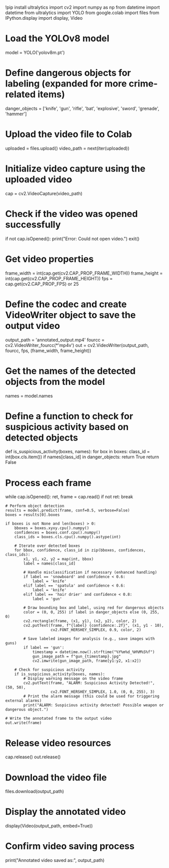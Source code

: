 !pip install ultralytics
import cv2
import numpy as np
from datetime import datetime
from ultralytics import YOLO
from google.colab import files
from IPython.display import display, Video

# Load the YOLOv8 model
model = YOLO('yolov8m.pt')

# Define dangerous objects for labeling (expanded for more crime-related items)
danger_objects = ['knife', 'gun', 'rifle', 'bat', 'explosive', 'sword', 'grenade', 'hammer']

# Upload the video file to Colab
uploaded = files.upload()
video_path = next(iter(uploaded))

# Initialize video capture using the uploaded video
cap = cv2.VideoCapture(video_path)

# Check if the video was opened successfully
if not cap.isOpened():
    print("Error: Could not open video.")
    exit()

# Get video properties
frame_width = int(cap.get(cv2.CAP_PROP_FRAME_WIDTH))
frame_height = int(cap.get(cv2.CAP_PROP_FRAME_HEIGHT))
fps = cap.get(cv2.CAP_PROP_FPS) or 25

# Define the codec and create VideoWriter object to save the output video
output_path = 'annotated_output.mp4'
fourcc = cv2.VideoWriter_fourcc(*'mp4v')
out = cv2.VideoWriter(output_path, fourcc, fps, (frame_width, frame_height))

# Get the names of the detected objects from the model
names = model.names

# Define a function to check for suspicious activity based on detected objects
def is_suspicious_activity(boxes, names):
    for box in boxes:
        class_id = int(box.cls.item())
        if names[class_id] in danger_objects:
            return True
    return False

# Process each frame
while cap.isOpened():
    ret, frame = cap.read()
    if not ret:
        break

    # Perform object detection
    results = model.predict(frame, conf=0.5, verbose=False)
    boxes = results[0].boxes

    if boxes is not None and len(boxes) > 0:
        bboxes = boxes.xyxy.cpu().numpy()
        confidences = boxes.conf.cpu().numpy()
        class_ids = boxes.cls.cpu().numpy().astype(int)

        # Iterate over detected boxes
        for bbox, confidence, class_id in zip(bboxes, confidences, class_ids):
            x1, y1, x2, y2 = map(int, bbox)
            label = names[class_id]

            # Handle misclassification if necessary (enhanced handling)
            if label == 'snowboard' and confidence < 0.6:
                label = 'knife'
            elif label == 'spatula' and confidence < 0.6:
                label = 'knife'
            elif label == 'hair drier' and confidence < 0.8:
                label = 'gun'

            # Draw bounding box and label, using red for dangerous objects
            color = (0, 0, 255) if label in danger_objects else (0, 255, 0)
            cv2.rectangle(frame, (x1, y1), (x2, y2), color, 2)
            cv2.putText(frame, f"{label} {confidence:.2f}", (x1, y1 - 10),
                        cv2.FONT_HERSHEY_SIMPLEX, 0.9, color, 2)

            # Save labeled images for analysis (e.g., save images with guns)
            if label == 'gun':
                timestamp = datetime.now().strftime("%Y%m%d_%H%M%S%f")
                gun_image_path = f"gun_{timestamp}.jpg"
                cv2.imwrite(gun_image_path, frame[y1:y2, x1:x2])

        # Check for suspicious activity
        if is_suspicious_activity(boxes, names):
            # Display warning message on the video frame
            cv2.putText(frame, "ALARM: Suspicious Activity Detected!", (50, 50),
                        cv2.FONT_HERSHEY_SIMPLEX, 1.0, (0, 0, 255), 3)
            # Print the alarm message (this could be used for triggering external alarms)
            print("ALARM: Suspicious activity detected! Possible weapon or dangerous object.")

    # Write the annotated frame to the output video
    out.write(frame)

# Release video resources
cap.release()
out.release()

# Download the video file
files.download(output_path)

# Display the annotated video
display(Video(output_path, embed=True))

# Confirm video saving process
print("Annotated video saved as:", output_path)
